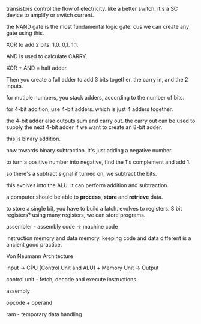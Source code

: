 
transistors control the flow of electricity. like a better switch. it's a SC device to amplify or switch current.

the NAND gate is the most fundamental logic gate. cus we can create any gate using this.

XOR to add 2 bits. 1,0. 0,1. 1,1.

AND is used to calculate CARRY.

XOR + AND = half adder.

Then you create a full adder to add 3 bits together. the carry in, and the 2 inputs.

for mutiple numbers, you stack adders, according to the number of bits.

for 4-bit addition, use 4-bit adders. which is just 4 adders together.

the 4-bit adder also outputs sum and carry out. the carry out can be used to supply the next 4-bit adder if we want to create an 8-bit adder.

this is binary addition.

now towards binary subtraction. it's just adding a negative number.

to turn a positive number into negative, find the 1's complement and add 1.

so there's a subtract signal if turned on, we subtract the bits.

this evolves into the ALU. It can perform addition and subtraction.

a computer should be able to **process**, **store** and **retrieve** data.


to store a single bit, you have to build a latch. evolves to registers. 
8 bit registers?
using many registers, we can store programs. 

assembler - assembly code -> machine code

instruction memory and data memory. keeping code and data different is a ancient good practice.


Von Neumann Architecture

input -> CPU (Control Unit and ALU) + Memory Unit -> Output

control unit - fetch, decode and execute instructions




assembly 

opcode + operand



ram - temporary data handling